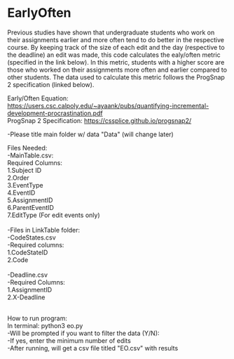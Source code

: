 # EarlyOften

Previous studies have shown that undergraduate students who work on their assignments earlier and more often tend to do better in the respective course. By keeping track of the size of each edit and the day (respective to the deadline) an edit was made, this code calculates the ealy/often metric (specified in the link below). In this metric, students with a higher score are those who worked on their assignments more often and earlier compared to other students. The data used to calculate this metric follows the ProgSnap 2 specification (linked below). <br/>

Early/Often Equation: https://users.csc.calpoly.edu/~ayaank/pubs/quantifying-incremental-development-procrastination.pdf <br/>
ProgSnap 2 Specification: https://cssplice.github.io/progsnap2/<br/>

-Please title main folder w/ data "Data" (will change later) <br/>

Files Needed:<br/>
-MainTable.csv: <br/>
Required Columns:<br/>
1.Subject ID<br/>
2.Order<br/>
3.EventType<br/>
4.EventID<br/>
5.AssignmentID<br/>
6.ParentEventID<br/>
7.EditType (For edit events only)<br/> <br/>
-Files in LinkTable folder:<br/>
-CodeStates.csv<br/>
-Required columns: <br/>
1.CodeStateID<br/>
2.Code <br/><br/>
-Deadline.csv<br/>
-Required Columns:<br/>
1.AssignmentID <br/>
2.X-Deadline <br/><br/>

How to run program: <br/>
In terminal: python3 eo.py<br>
-Will be prompted if you want to filter the data (Y/N): <br/>
-If yes, enter the minimum number of edits <br/>
-After running, will get a csv file titled "EO.csv" with results
